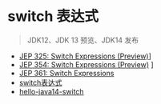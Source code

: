 # switch 表达式

> JDK12、JDK 13 预览、JDK14 发布

* [JEP 325: Switch Expressions (Preview)](https://openjdk.java.net/jeps/325)]
* [JEP 354: Switch Expressions (Preview)](https://openjdk.java.net/jeps/354) ]
* [JEP 361: Switch Expressions](https://openjdk.java.net/jeps/361)
* [switch表达式](https://docs.oracle.com/en/java/javase/16/language/switch-expressions.html)
* [hello-java14-switch]()

